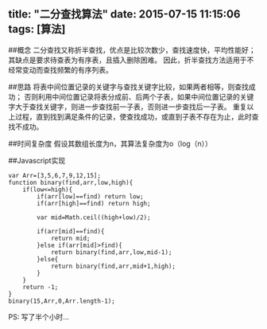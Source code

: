 title: "二分查找算法"
date: 2015-07-15 11:15:06
tags: [算法]
---

##概念
二分查找又称折半查找，优点是比较次数少，查找速度快，平均性能好；
其缺点是要求待查表为有序表，且插入删除困难。
因此，折半查找方法适用于不经常变动而查找频繁的有序列表。

##思路
将表中间位置记录的关键字与查找关键字比较，如果两者相等，则查找成功；
否则利用中间位置记录将表分成前、后两个子表，如果中间位置记录的关键字大于查找关键字，则进一步查找前一子表，否则进一步查找后一子表。
重复以上过程，直到找到满足条件的记录，使查找成功，或直到子表不存在为止，此时查找不成功。

##时间复杂度
假设其数组长度为n，其算法复杂度为o（log（n））

##Javascript实现

    var Arr=[3,5,6,7,9,12,15];
    function binary(find,arr,low,high){
        if(low<=high){
            if(arr[low]==find) return low;
            if(arr[high]==find) return high;
            
            var mid=Math.ceil((high+low)/2);
            
            if(arr[mid]==find){
                return mid;
            }else if(arr[mid]>find){
                return binary(find,arr,low,mid-1);
            }else{
                return binary(find,arr,mid+1,high);
            }
        }
        return -1;
    }
    binary(15,Arr,0,Arr.length-1);

PS: 写了半个小时...
